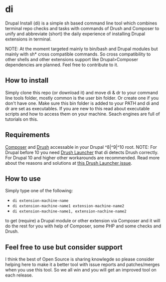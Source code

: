 # di
Drupal Install (di) is a simple sh based command line tool which combines terminal repo checks and tasks with commands of Drush and Composer to unify and abbreviate (short) the daily experience of installing Drupal extensions in terminal. 

NOTE: At the moment targeted mainly to bin/bash and Drupal modules but mainly with sh* cross compatible commands. So cross compatibility to other shells and other extensions support like Drupal>Composer dependencies are planned. Feel free to contribute to it.

## How to install
Simply clone this repo (or download it) and move di & dr to your command line tools folder, mostly common is the user bin folder. Or create one if you don't have one. Make sure this bin folder is added to your PATH and di and dr are set as executables. If you are new to this read about executable scripts and how to access them on your machine. Seach engines are full of tutorials on this.

## Requirements
[Composer](https://getcomposer.org) and [Drush](https://www.drush.org) accessable in your Drupal ^8|^9|^10 root. NOTE: For Drupal before 10 you need [Drush Launcher](https://github.com/drush-ops/drush-launcher) that di detects Drush correctly. For Drupal 10 and higher other workarounds are recommended. Read more about the reasons and solutions at [this Drush Launcher issue](https://github.com/drush-ops/drush-launcher/issues/105).

## How to use
Simply type one of the following:

 - ```di extension-machine-name```
 - ```di extension-machine-name1 extension-machine-name2```
 - ```di extension-machine-name1, extension-nachine-name2```

to get (require) a Drupal module or other extension via Composer and it will do the rest for you with help of Composer, some PHP and some checks and Drush.

## Feel free to use but consider support
I think the best of Open Source is sharing knowlegde so please consider helping here to make it a better tool with issue reports and patches/merges when you use this tool. So we all win and you will get an improved tool on each release.
